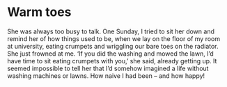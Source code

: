 Warm toes=========


She was always too busy to talk. One Sunday, I tried to sit her down and remind her of how things used to be, when we lay on the floor of my room at university, eating crumpets and wriggling our bare toes on the radiator. She just frowned at me. ‘If you did the washing and mowed the lawn, I’d have time to sit eating crumpets with you,’ she said, already getting up. It seemed impossible to tell her that I’d somehow imagined a life without washing machines or lawns. How naive I had been – and how happy!